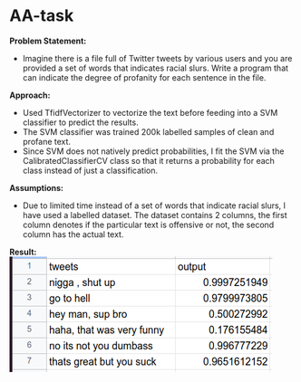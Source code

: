 # AA-task

<b>Problem Statement:</b>
- Imagine there is a file full of Twitter tweets by various users and you are provided a set of words that indicates racial slurs. Write a program that can indicate the degree of profanity for each sentence in the file.

<b>Approach:</b>
- Used TfidfVectorizer to vectorize the text before feeding into a SVM classifier to predict the results.
- The SVM classifier was trained 200k labelled samples of clean and profane text.
- Since SVM does not natively predict probabilities, I fit the SVM via the CalibratedClassifierCV class so that it returns a probability for each class instead of just a classification.

<b>Assumptions:</b>
- Due to limited time instead of a set of words that indicate racial slurs, I have used a labelled dataset. The dataset contains 2 columns, the first column denotes if the particular text is offensive or not, the second column has the actual text.

<b>Result:</b>  
![Output](https://github.com/siddharth271101/AA-task/blob/main/result/profanity_output.png)

